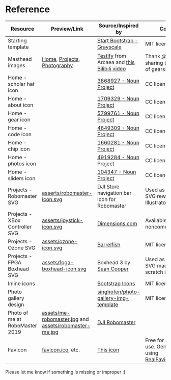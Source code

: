 Reference
=========

| Resource                       | Preview/Link                                                                                                            | Source/Inspired by                                                                                                                        | Comment                                                                                                   |
|--------------------------------|-------------------------------------------------------------------------------------------------------------------------|-------------------------------------------------------------------------------------------------------------------------------------------|-----------------------------------------------------------------------------------------------------------|
| Starting template              |                                                                                                                         | [Start Bootstrap - Grayscale](https://github.com/StartBootstrap/startbootstrap-grayscale)                                                 | MIT license                                                                                               |
| Masthead images                | [Home](assets/masthead-normal.jpg), [Projects](assets/masthead-wireframe.jpg), [Photography](assets/masthead-color.jpg) | [Testify](https://www.youtube.com/watch?v=xkUN_9HFNPg) from Arcaea and [this Bilibili video](https://www.bilibili.com/video/BV1TS4y1W7sX) | Thank [@落琳雪泪](https://space.bilibili.com/36263054) for sharing the 2D masks of gears!                     |
| Home - scholar hat icon        |                                                                                                                         | [3868927 - Noun Project](https://thenounproject.com/icon/scholar-hat-3868927/)                                                            | CC license                                                                                                |
| Home - about icon              |                                                                                                                         | [1709329 - Noun Project](https://thenounproject.com/icon/about-1709329/)                                                                  | CC license                                                                                                |
| Home - gear icon               |                                                                                                                         | [5799761 - Noun Project](https://thenounproject.com/icon/gear-5799761/)                                                                   | CC license                                                                                                |
| Home - code icon               |                                                                                                                         | [4849309 - Noun Project](https://thenounproject.com/icon/code-4849309/)                                                                   | CC license                                                                                                |
| Home - chip icon               |                                                                                                                         | [1660281 - Noun Project](https://thenounproject.com/icon/chip-1660281/)                                                                   | CC license                                                                                                |
| Home - photos icon             |                                                                                                                         | [4919284 - Noun Project](https://thenounproject.com/icon/photos-4919284/)                                                                 | CC license                                                                                                |
| Home - sliders icon            |                                                                                                                         | [104347 - Noun Project](https://thenounproject.com/icon/sliders-104347/)                                                                  | CC license                                                                                                |
| Projects - Robomaster SVG      | [asserts/robomaster-icon.svg](asserts/robomaster-icon.svg)                                                              | [DJI Store](https://www.djistore.cr/robomaster/) navigation bar icon for Robomaster                                                       | Used as reference. SVG reworked in Illustrator.                                                           |
| Projects - XBox Controller SVG | [asserts/joystick-icon.svg](asserts/joystick-icon.svg)                                                                  | [Dimensions.com](https://www.dimensions.com/element/xbox-one-controller)                                                                  | Available for noncommercial use.                                                                          |
| Projects - Ozone SVG           | [assets/ozone-icon.svg](assets/ozone-icon.svg)                                                                          | [Barrelfish](https://barrelfish.org)                                                                                                      | MIT license                                                                                               |
| Projects - FPGA Boxhead SVG    | [assets/fpga-boxhead-icon.svg](assets/fpga-boxhead-icon.svg)                                                            | Boxhead 3 by [Sean Cooper](https://www.kongregate.com/accounts/SeanCooper)                                                                | Used as reference. SVG made from scratch in Illustrator.                                                  |
| Inline icons                   |                                                                                                                         | [Bootstrap Icons](https://icons.getbootstrap.com)                                                                                         | MIT license                                                                                               |
| Photo gallery design           |                                                                                                                         | [singhofen/photo-gallery-img-template](https://github.com/singhofen/photo-gallery-img-template)                                           | MIT license                                                                                               |
| Photo of me at RoboMaster 2019 | [assets/me-robomaster.jpg](assets/me-robomaster.jpg) and [assets/robomaster-me.jpg](assets/robomaster-me.jpg)           | [DJI Robomaster](https://www.robomaster.com/zh-CN/resource/image)                                                                         |                                                                                                           |
| Favicon                        | [favicon.ico](favicon.ico), etc.                                                                                        | [This icon](https://www.shareicon.net/media-logo-atom-social-878800)                                                                      | Free for commercial use. Generate assets using [RealFaviconGenerator](https://realfavicongenerator.net/#) |

Please let me know if something is missing or improper :)
